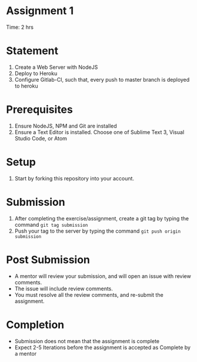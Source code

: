 # Assignment 1

Time: 2 hrs

# Statement
1. Create a Web Server with NodeJS
1. Deploy to Heroku
1. Configure Gitlab-CI, such that, every push to master branch is deployed to heroku

# Prerequisites
1. Ensure NodeJS, NPM and Git are installed
1. Ensure a Text Editor is installed. Choose one of Sublime Text 3, Visual Studio Code, or Atom

# Setup
1. Start by forking this repository into your account.

# Submission
1. After completing the exercise/assignment, create a git tag by typing the command `git tag submission`
2. Push your tag to the server by typing the command `git push origin submission`

# Post Submission
- A mentor will review your submission, and will open an issue with review comments.
- The issue will include review comments.
- You must resolve all the review comments, and re-submit the assignment.

# Completion
- Submission does not mean that the assignment is complete
- Expect 2-5 Iterations before the assignment is accepted as Complete by a mentor